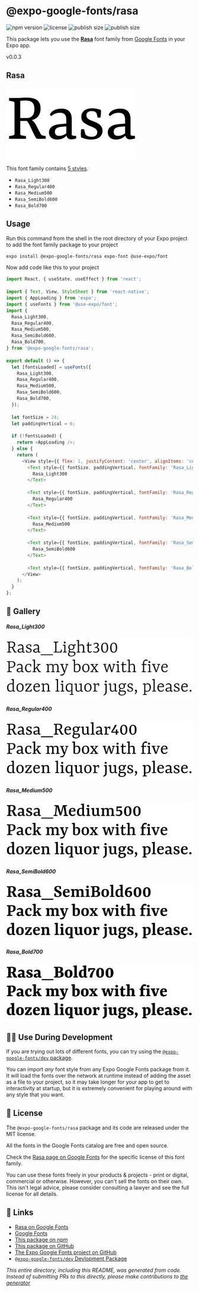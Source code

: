 # @expo-google-fonts/rasa

![npm version](https://flat.badgen.net/npm/v/@expo-google-fonts/rasa)
![license](https://flat.badgen.net/github/license/expo/google-fonts)
![publish size](https://flat.badgen.net/packagephobia/install/@expo-google-fonts/rasa)
![publish size](https://flat.badgen.net/packagephobia/publish/@expo-google-fonts/rasa)

This package lets you use the [**Rasa**](https://fonts.google.com/specimen/Rasa) font family from [Google Fonts](https://fonts.google.com/) in your Expo app.

v0.0.3

## Rasa

![Rasa](./font-family.png)

This font family contains [5 styles](#-gallery).

- `Rasa_Light300`
- `Rasa_Regular400`
- `Rasa_Medium500`
- `Rasa_SemiBold600`
- `Rasa_Bold700`

## Usage

Run this command from the shell in the root directory of your Expo project to add the font family package to your project
```sh
expo install @expo-google-fonts/rasa expo-font @use-expo/font
```

Now add code like this to your project
```js
import React, { useState, useEffect } from 'react';

import { Text, View, StyleSheet } from 'react-native';
import { AppLoading } from 'expo';
import { useFonts } from '@use-expo/font';
import {
  Rasa_Light300,
  Rasa_Regular400,
  Rasa_Medium500,
  Rasa_SemiBold600,
  Rasa_Bold700,
} from '@expo-google-fonts/rasa';

export default () => {
  let [fontsLoaded] = useFonts({
    Rasa_Light300,
    Rasa_Regular400,
    Rasa_Medium500,
    Rasa_SemiBold600,
    Rasa_Bold700,
  });

  let fontSize = 24;
  let paddingVertical = 6;

  if (!fontsLoaded) {
    return <AppLoading />;
  } else {
    return (
      <View style={{ flex: 1, justifyContent: 'center', alignItems: 'center' }}>
        <Text style={{ fontSize, paddingVertical, fontFamily: 'Rasa_Light300' }}>
          Rasa_Light300
        </Text>

        <Text style={{ fontSize, paddingVertical, fontFamily: 'Rasa_Regular400' }}>
          Rasa_Regular400
        </Text>

        <Text style={{ fontSize, paddingVertical, fontFamily: 'Rasa_Medium500' }}>
          Rasa_Medium500
        </Text>

        <Text style={{ fontSize, paddingVertical, fontFamily: 'Rasa_SemiBold600' }}>
          Rasa_SemiBold600
        </Text>

        <Text style={{ fontSize, paddingVertical, fontFamily: 'Rasa_Bold700' }}>Rasa_Bold700</Text>
      </View>
    );
  }
};

```

## 🔡 Gallery

##### Rasa_Light300
![Rasa_Light300](./6d1458902052379a4c442fe3c08dfb90a878e6187abc480b52afc11943431dd3.ttf.png)

##### Rasa_Regular400
![Rasa_Regular400](./d5a933545a7d1e9a3ce0493c853f75c27dc067506d4c32398c0f724f726435cb.ttf.png)

##### Rasa_Medium500
![Rasa_Medium500](./f5a6e10ca22dc5d39cb49a70330bb3f3b7dc5361feb0b59693284816acf3dc6d.ttf.png)

##### Rasa_SemiBold600
![Rasa_SemiBold600](./0ce2031b3cd5dd01a2d4c96225c44fa6813df124cbf2f4f078c859e4e0abdd6d.ttf.png)

##### Rasa_Bold700
![Rasa_Bold700](./f756b8a84bfdccc709dbc00ba23c8852f077e23210d148b4a158e4feb7c1901e.ttf.png)


## 👩‍💻 Use During Development

If you are trying out lots of different fonts, you can try using the [`@expo-google-fonts/dev` package](https://github.com/expo/google-fonts/tree/master/font-packages/dev#readme).

You can import *any* font style from any Expo Google Fonts package from it. It will load the fonts
over the network at runtime instead of adding the asset as a file to your project, so it may take longer
for your app to get to interactivity at startup, but it is extremely convenient
for playing around with any style that you want.

## 📖 License

The `@expo-google-fonts/rasa` package and its code are released under the MIT license.

All the fonts in the Google Fonts catalog are free and open source.

Check the [Rasa page on Google Fonts](https://fonts.google.com/specimen/Rasa) for the specific license of this font family.

You can use these fonts freely in your products & projects - print or digital, commercial or otherwise. However, you can't sell the fonts on their own. This isn't legal advice, please consider consulting a lawyer and see the full license for all details.

## 🔗 Links

- [Rasa on Google Fonts](https://fonts.google.com/specimen/Rasa)
- [Google Fonts](https://fonts.google.com/)
- [This package on npm](https://www.npmjs.com/package/@expo-google-fonts/rasa)
- [This package on GitHub](https://github.com/expo/google-fonts/tree/master/font-packages/rasa)
- [The Expo Google Fonts project on GitHub](https://github.com/expo/google-fonts)
- [`@expo-google-fonts/dev` Devlopment Package](https://github.com/expo/google-fonts/tree/master/font-packages/dev)


*This entire directory, including this README, was generated from code. Instead of submitting PRs to this directly, please make contributions to [the generator](https://github.com/expo/google-fonts/tree/master/packages/generator)*
